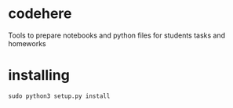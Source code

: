 # codehere
Tools to prepare notebooks and python files for students tasks and homeworks

# installing 

```
sudo python3 setup.py install
```
